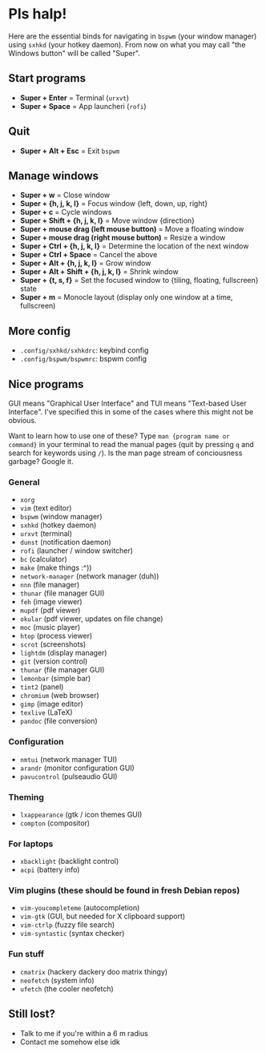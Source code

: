 # Pls halp!

Here are the essential binds for navigating in `bspwm` (your window manager) using `sxhkd` (your hotkey daemon).
From now on what you may call "the Windows button" will be called "Super".

## Start programs

- **Super + Enter** = Terminal (`urxvt`)
- **Super + Space** = App launcheri (`rofi`)

## Quit

- **Super + Alt + Esc** = Exit `bspwm`

## Manage windows

- **Super + w** = Close window
- **Super + {h, j, k, l}** = Focus window {left, down, up, right}
- **Super + c** = Cycle windows
- **Super + Shift + {h, j, k, l}** = Move window {direction}
- **Super + mouse drag (left mouse button)** = Move a floating window
- **Super + mouse drag (right mouse button)** = Resize a window
- **Super + Ctrl + {h, j, k, l}** = Determine the location of the next window
- **Super + Ctrl + Space** = Cancel the above
- **Super + Alt + {h, j, k, l}** = Grow window
- **Super + Alt + Shift + {h, j, k, l}** = Shrink window
- **Super + {t, s, f}** = Set the focused window to {tiling, floating, fullscreen} state
- **Super + m** = Monocle layout (display only one window at a time, fullscreen)

## More config

- `.config/sxhkd/sxhkdrc`: keybind config
- `.config/bspwm/bspwmrc`: bspwm config

## Nice programs

GUI means "Graphical User Interface" and TUI means "Text-based User Interface".
I've specified this in some of the cases where this might not be obvious.

Want to learn how to use one of these? Type `man {program name or command}`
in your terminal to read the manual pages (quit by pressing `q` and search for
keywords using `/`). Is the man page stream of conciousness garbage? Google it.

### General

- `xorg`
- `vim` (text editor)
- `bspwm` (window manager)
- `sxhkd` (hotkey daemon)
- `urxvt` (terminal)
- `dunst` (notification daemon)
- `rofi` (launcher / window switcher)
- `bc` (calculator)
- `make` (make things :^))
- `network-manager` (network manager (duh))
- `nnn` (file manager)
- `thunar` (file manager GUI)
- `feh` (image viewer)
- `mupdf` (pdf viewer)
- `okular` (pdf viewer, updates on file change)
- `moc` (music player)
- `htop` (process viewer)
- `scrot` (screenshots)
- `lightdm` (display manager)
- `git` (version control)
- `thunar` (file manager GUI)
- `lemonbar` (simple bar)
- `tint2` (panel)
- `chromium` (web browser)
- `gimp` (image editor)
- `texlive` (LaTeX)
- `pandoc` (file conversion)

### Configuration

- `nmtui` (network manager TUI)
- `arandr` (monitor configuration GUI)
- `pavucontrol` (pulseaudio GUI)

### Theming

- `lxappearance` (gtk / icon themes GUI)
- `compton` (compositor)

### For laptops

- `xbacklight` (backlight control)
- `acpi` (battery info)

### Vim plugins (these should be found in fresh Debian repos)

- `vim-youcompleteme` (autocompletion)
- `vim-gtk` (GUI, but needed for X clipboard support)
- `vim-ctrlp` (fuzzy file search)
- `vim-syntastic` (syntax checker)

### Fun stuff

- `cmatrix` (hackery dackery doo matrix thingy)
- `neofetch` (system info)
- `ufetch` (the cooler neofetch)

## Still lost?

- Talk to me if you're within a 6 m radius
- Contact me somehow else idk

